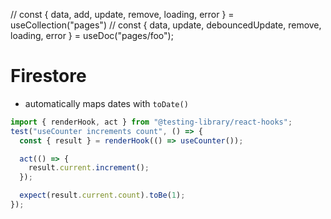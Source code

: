 // const { data, add, update, remove, loading, error } = useCollection("pages")
// const { data, update, debouncedUpdate, remove, loading, error } = useDoc("pages/foo");

# Firestore

- automatically maps dates with `toDate()`

```js
import { renderHook, act } from "@testing-library/react-hooks";
test("useCounter increments count", () => {
  const { result } = renderHook(() => useCounter());

  act(() => {
    result.current.increment();
  });

  expect(result.current.count).toBe(1);
});
```
